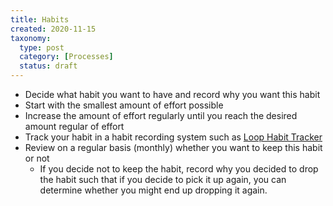 ```yaml
---
title: Habits
created: 2020-11-15
taxonomy:
  type: post
  category: [Processes]
  status: draft
---
```


* Decide what habit you want to have and record why you want this habit
* Start with the smallest amount of effort possible
* Increase the amount of effort regularly until you reach the desired amount regular of effort
* Track your habit in a habit recording system such as [Loop Habit Tracker](https://play.google.com/store/apps/details?id=org.isoron.uhabits)
* Review on a regular basis (monthly) whether you want to keep this habit or not
	* If you decide not to keep the habit, record why you decided to drop the habit such that if you decide to pick it up again, you can determine whether you might end up dropping it again.

